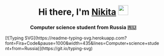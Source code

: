 <h1 align="center">Hi there, I'm <a href="https://daniilshat.ru/" target="_blank">Nikita</a> 
<img src="https://github.com/blackcater/blackcater/raw/main/images/Hi.gif" height="32"/></h1>
<h3 align="center">Computer science student from Russia 🇷🇺</h3>
[![Typing SVG](https://readme-typing-svg.herokuapp.com?font=Fira+Code&pause=1000&width=435&lines=Computer+science+student+from+Russia)](https://git.io/typing-svg)

